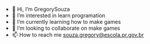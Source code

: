 - 👋 Hi, I’m GregorySouza
- 👀 I’m interested in learn programation
- 🌱 I’m currently learning how to make games
- 💞️ I’m looking to collaborate on make games
- 📫 How to reach me souza.gregory@escola.pr.gov.br

<!---
GregorySouza/GregorySouza is a ✨ special ✨ repository because its `README.md` (this file) appears on your GitHub profile.
You can click the Preview link to take a look at your changes.
--->
